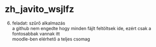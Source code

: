 # zh_javito_wsjlfz  
6. feladat: szűrő alkalmazás  
a github nem engedte hogy minden fájlt feltöltsek ide, ezért csak a fontosabbak vannak itt  
moodle-ben elérhető a teljes csomag
